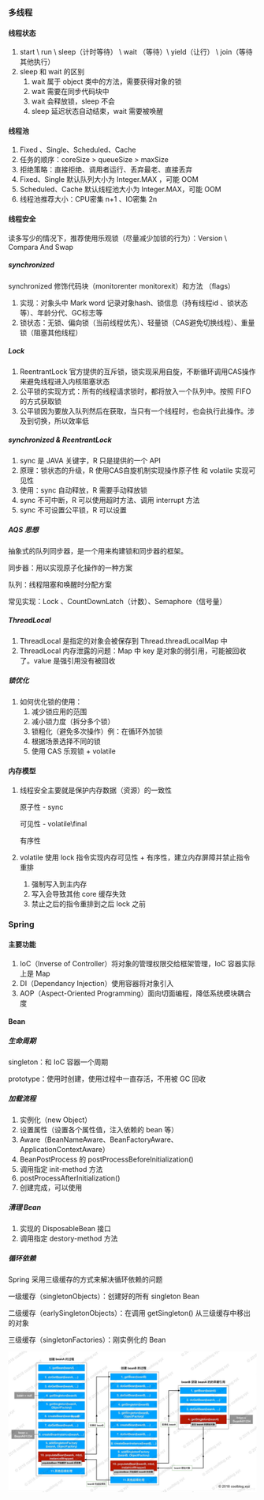 ### 多线程

#### 线程状态

1. start \ run \ sleep（计时等待） \ wait （等待）\ yield（让行） \ join（等待其他执行）
2. sleep 和 wait 的区别
   1. wait 属于 object 类中的方法，需要获得对象的锁
   2. wait 需要在同步代码块中
   3. wait 会释放锁，sleep 不会
   4. sleep 延迟状态自动结束，wait 需要被唤醒

#### 线程池

1. Fixed 、Single、Scheduled、Cache
2. 任务的顺序：coreSize > queueSize > maxSize 
3. 拒绝策略：直接拒绝、调用者运行、丢弃最老、直接丢弃
4. Fixed、Single 默认队列大小为 Integer.MAX ，可能 OOM
5. Scheduled、Cache 默认线程池大小为 Integer.MAX，可能 OOM
6. 线程池推荐大小：CPU密集 n+1 、IO密集 2n

#### 线程安全

读多写少的情况下，推荐使用乐观锁（尽量减少加锁的行为）：Version \ Compara And Swap

##### synchronized

synchronized 修饰代码块（monitorenter monitorexit）和方法 （flags）

1. 实现：对象头中 Mark word 记录对象hash、锁信息（持有线程id 、锁状态等）、年龄分代、GC标志等
2. 锁状态：无锁、偏向锁（当前线程优先）、轻量锁（CAS避免切换线程）、重量锁（阻塞其他线程）

##### Lock

1. ReentrantLock 官方提供的互斥锁，锁实现采用自旋，不断循环调用CAS操作来避免线程进入内核阻塞状态
2. 公平锁的实现方式：所有的线程请求锁时，都将放入一个队列中。按照 FIFO 的方式获取锁
3. 公平锁因为要放入队列然后在获取，当只有一个线程时，也会执行此操作。涉及到切换，所以效率低

##### synchronized & ReentrantLock 

1. sync 是 JAVA 关键字，R 只是提供的一个 API
2. 原理：锁状态的升级，R 使用CAS自旋机制实现操作原子性 和 volatile 实现可见性
3. 使用：sync 自动释放，R 需要手动释放锁
4. sync 不可中断，R 可以使用超时方法、调用 interrupt 方法
5. sync 不可设置公平锁，R 可以设置

##### AQS 思想

抽象式的队列同步器，是一个用来构建锁和同步器的框架。

同步器：用以实现原子化操作的一种方案

队列：线程阻塞和唤醒时分配方案

常见实现：Lock 、CountDownLatch（计数）、Semaphore（信号量）

##### ThreadLocal

1. ThreadLocal 是指定的对象会被保存到 Thread.threadLocalMap 中
2. ThreadLocal 内存泄露的问题：Map 中 key 是对象的弱引用，可能被回收了。value 是强引用没有被回收

##### 锁优化

1. 如何优化锁的使用：
   1. 减少锁应用的范围
   2. 减小锁力度（拆分多个锁）
   3. 锁粗化（避免多次操作）例：在循环外加锁
   4. 根据场景选择不同的锁
   5. 使用 CAS 乐观锁 + volatile

#### 内存模型

1. 线程安全主要就是保护内存数据（资源）的一致性

   原子性 - sync

   可见性 - volatile\final

   有序性

2. volatile 使用 lock 指令实现内存可见性 + 有序性，建立内存屏障并禁止指令重排
   1. 强制写入到主内存
   2. 写入会导致其他 core 缓存失效
   3. 禁止之后的指令重排到之后 lock 之前

### Spring

#### 主要功能

1. IoC（Inverse of Controller）将对象的管理权限交给框架管理，IoC 容器实际上是 Map
2. DI（Dependancy Injection）使用容器将对象引入
3. AOP（Aspect-Oriented Programming）面向切面编程，降低系统模块耦合度

#### Bean

##### 生命周期

singleton：和 IoC 容器一个周期

prototype：使用时创建，使用过程中一直存活，不用被 GC 回收

##### 加载流程

1. 实例化（new Object）
2. 设置属性（设置各个属性值，注入依赖的 bean 等）
3. Aware（BeanNameAware、BeanFactoryAware、ApplicationContextAware）
4. BeanPostProcess 的 postProcessBeforeInitialization() 
5. 调用指定 init-method 方法
6. postProcessAfterInitialization()
7. 创建完成，可以使用

##### 清理 Bean

1. 实现的 DisposableBean 接口
2. 调用指定 destory-method 方法

##### 循环依赖

Spring 采用三级缓存的方式来解决循环依赖的问题

一级缓存（singletonObjects）：创建好的所有 singleton Bean

二级缓存（earlySingletonObjects）：在调用 getSingleton() 从三级缓存中移出的对象

三级缓存（singletonFactories）：刚实例化的 Bean

![循环依赖的返回](img/spring三级缓存.png)

